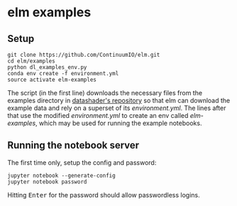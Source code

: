 # elm examples

## Setup

```
git clone https://github.com/ContinuumIO/elm.git
cd elm/examples
python dl_examples_env.py
conda env create -f environment.yml
source activate elm-examples
```

The script (in the first line) downloads the necessary files from the examples directory in [datashader's repository](https://github.com/bokeh/datashader) so that elm can download the example data and rely on a superset of its _environment.yml_. The lines after that use the modified _environment.yml_ to create an env called _elm-examples_, which may be used for running the example notebooks.

## Running the notebook server

The first time only, setup the config and password:
```
jupyter notebook --generate-config
jupyter notebook password
```
Hitting <kbd>Enter</kbd> for the password should allow passwordless logins.

